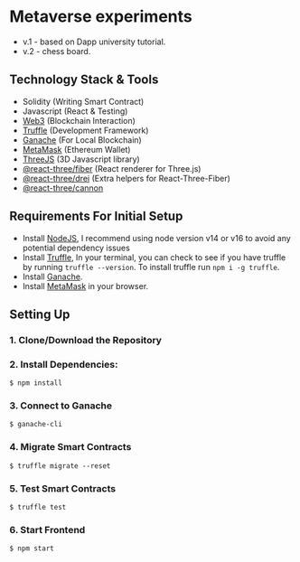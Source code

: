 # Metaverse experiments
- v.1 - based on Dapp university tutorial.
- v.2 - chess board.

## Technology Stack & Tools

- Solidity (Writing Smart Contract)
- Javascript (React & Testing)
- [Web3](https://web3js.readthedocs.io/en/v1.5.2/) (Blockchain Interaction)
- [Truffle](https://www.trufflesuite.com/docs/truffle/overview) (Development Framework)
- [Ganache](https://www.trufflesuite.com/ganache) (For Local Blockchain)
- [MetaMask](https://metamask.io/) (Ethereum Wallet)
- [ThreeJS](https://threejs.org/docs/index.html) (3D Javascript library)
- [@react-three/fiber](https://docs.pmnd.rs/react-three-fiber/getting-started/introduction) (React renderer for Three.js)
- [@react-three/drei](https://docs.pmnd.rs/drei/introduction) (Extra helpers for React-Three-Fiber)
- [@react-three/cannon](https://www.npmjs.com/package/@react-three/cannon)

## Requirements For Initial Setup
- Install [NodeJS](https://nodejs.org/en/), I recommend using node version v14 or v16 to avoid any potential dependency issues
- Install [Truffle](https://www.trufflesuite.com/docs/truffle/overview), In your terminal, you can check to see if you have truffle by running `truffle --version`. To install truffle run `npm i -g truffle`.
- Install [Ganache](https://www.trufflesuite.com/ganache).
- Install [MetaMask](https://metamask.io/) in your browser.

## Setting Up
### 1. Clone/Download the Repository

### 2. Install Dependencies:
`$ npm install `

### 3. Connect to Ganache
`$ ganache-cli`

### 4. Migrate Smart Contracts
`$ truffle migrate --reset`

### 5. Test Smart Contracts
`$ truffle test`

### 6. Start Frontend
`$ npm start`
